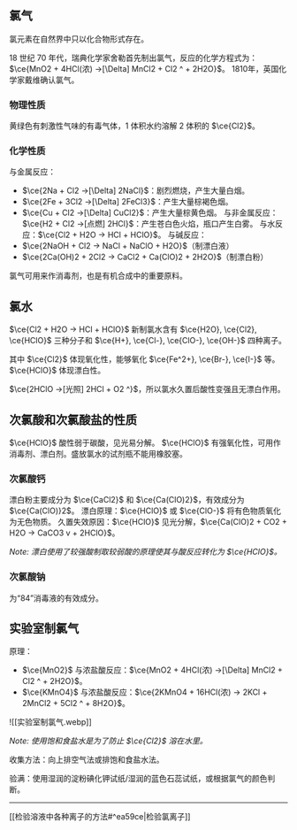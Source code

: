 ## 氯气

氯元素在自然界中只以化合物形式存在。

18 世纪 70 年代，瑞典化学家舍勒首先制出氯气，反应的化学方程式为：$\ce{MnO2 + 4HCl(浓) ->[\Delta] MnCl2 + Cl2 ^ + 2H2O}$。
1810年，英国化学家戴维确认氯气。

### 物理性质

黄绿色有刺激性气味的有毒气体，1 体积水约溶解 2 体积的 $\ce{Cl2}$。

### 化学性质

与金属反应：
- $\ce{2Na + Cl2 ->[\Delta] 2NaCl}$：剧烈燃烧，产生大量白烟。
- $\ce{2Fe + 3Cl2 ->[\Delta] 2FeCl3}$：产生大量棕褐色烟。
- $\ce{Cu + Cl2 ->[\Delta] CuCl2}$：产生大量棕黄色烟。
与非金属反应：$\ce{H2 + Cl2 ->[点燃] 2HCl}$：产生苍白色火焰，瓶口产生白雾。
与水反应：$\ce{Cl2 + H2O -> HCl + HClO}$。
与碱反应：
- $\ce{2NaOH + Cl2 -> NaCl + NaClO + H2O}$（制漂白液）
- $\ce{2Ca(OH)2 + 2Cl2 -> CaCl2 + Ca(ClO)2 + 2H2O}$（制漂白粉）

氯气可用来作消毒剂，也是有机合成中的重要原料。

## 氯水

$\ce{Cl2 + H2O -> HCl + HClO}$
新制氯水含有 $\ce{H2O}, \ce{Cl2}, \ce{HClO}$ 三种分子和 $\ce{H+}, \ce{Cl-}, \ce{ClO-}, \ce{OH-}$ 四种离子。

其中 $\ce{Cl2}$ 体现氧化性，能够氧化 $\ce{Fe^2+}, \ce{Br-}, \ce{I-}$ 等。$\ce{HClO}$ 体现漂白性。

$\ce{2HClO ->[光照] 2HCl + O2 ^}$，所以氯水久置后酸性变强且无漂白作用。

## 次氯酸和次氯酸盐的性质

$\ce{HClO}$ 酸性弱于碳酸，见光易分解。
$\ce{HClO}$ 有强氧化性，可用作消毒剂、漂白剂。盛放氯水的试剂瓶不能用橡胶塞。

### 次氯酸钙

漂白粉主要成分为 $\ce{CaCl2}$ 和 $\ce{Ca(ClO)2}$，有效成分为 $\ce{Ca(ClO)}2$。
漂白原理：$\ce{HClO}$ 或 $\ce{ClO-}$ 将有色物质氧化为无色物质。
久置失效原因：$\ce{HClO}$ 见光分解，$\ce{Ca(ClO)2 + CO2 + H2O -> CaCO3 v + 2HClO}$。

*Note: 漂白使用了较强酸制取较弱酸的原理使其与酸反应转化为 $\ce{HClO}$。*

### 次氯酸钠

为“84”消毒液的有效成分。

## 实验室制氯气

原理：
- $\ce{MnO2}$ 与浓盐酸反应：$\ce{MnO2 + 4HCl(浓) ->[\Delta] MnCl2 + Cl2 ^ + 2H2O}$。
- $\ce{KMnO4}$ 与浓盐酸反应：$\ce{2KMnO4 + 16HCl(浓) -> 2KCl + 2MnCl2 + 5Cl2 ^ + 8H2O}$。

![[实验室制氯气.webp]]

*Note: 使用饱和食盐水是为了防止 $\ce{Cl2}$ 溶在水里。*

收集方法：向上排空气法或排饱和食盐水法。

验满：使用湿润的淀粉碘化钾试纸/湿润的蓝色石蕊试纸，或根据氯气的颜色判断。

---

[[检验溶液中各种离子的方法#^ea59ce|检验氯离子]]